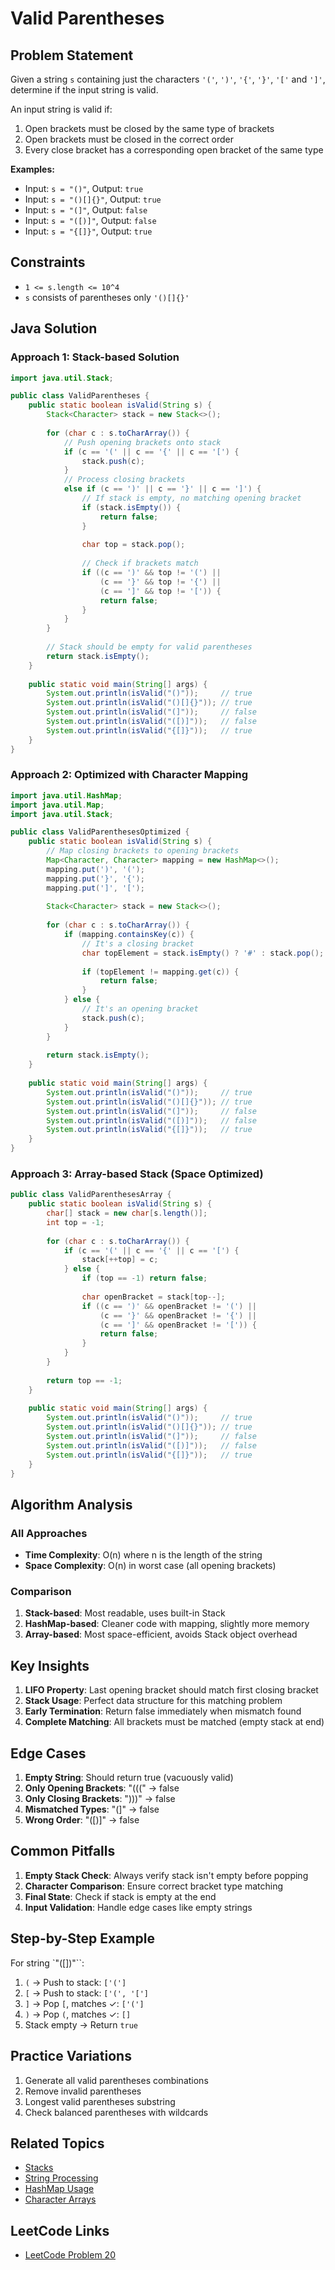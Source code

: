 # Valid Parentheses

## Problem Statement

Given a string `s` containing just the characters `'('`, `')'`, `'{'`, `'}'`, `'['` and `']'`, determine if the input string is valid.

An input string is valid if:
1. Open brackets must be closed by the same type of brackets
2. Open brackets must be closed in the correct order
3. Every close bracket has a corresponding open bracket of the same type

**Examples:**
- Input: `s = "()"`, Output: `true`
- Input: `s = "()[]{}"`, Output: `true`
- Input: `s = "(]"`, Output: `false`
- Input: `s = "([)]"`, Output: `false`
- Input: `s = "{[]}"`, Output: `true`

## Constraints
- `1 <= s.length <= 10^4`
- `s` consists of parentheses only `'()[]{}'`

## Java Solution

### Approach 1: Stack-based Solution
```java
import java.util.Stack;

public class ValidParentheses {
    public static boolean isValid(String s) {
        Stack<Character> stack = new Stack<>();
        
        for (char c : s.toCharArray()) {
            // Push opening brackets onto stack
            if (c == '(' || c == '{' || c == '[') {
                stack.push(c);
            }
            // Process closing brackets
            else if (c == ')' || c == '}' || c == ']') {
                // If stack is empty, no matching opening bracket
                if (stack.isEmpty()) {
                    return false;
                }
                
                char top = stack.pop();
                
                // Check if brackets match
                if ((c == ')' && top != '(') ||
                    (c == '}' && top != '{') ||
                    (c == ']' && top != '[')) {
                    return false;
                }
            }
        }
        
        // Stack should be empty for valid parentheses
        return stack.isEmpty();
    }
    
    public static void main(String[] args) {
        System.out.println(isValid("()"));     // true
        System.out.println(isValid("()[]{}")); // true
        System.out.println(isValid("(]"));     // false
        System.out.println(isValid("([)]"));   // false
        System.out.println(isValid("{[]}"));   // true
    }
}
```

### Approach 2: Optimized with Character Mapping
```java
import java.util.HashMap;
import java.util.Map;
import java.util.Stack;

public class ValidParenthesesOptimized {
    public static boolean isValid(String s) {
        // Map closing brackets to opening brackets
        Map<Character, Character> mapping = new HashMap<>();
        mapping.put(')', '(');
        mapping.put('}', '{');
        mapping.put(']', '[');
        
        Stack<Character> stack = new Stack<>();
        
        for (char c : s.toCharArray()) {
            if (mapping.containsKey(c)) {
                // It's a closing bracket
                char topElement = stack.isEmpty() ? '#' : stack.pop();
                
                if (topElement != mapping.get(c)) {
                    return false;
                }
            } else {
                // It's an opening bracket
                stack.push(c);
            }
        }
        
        return stack.isEmpty();
    }
    
    public static void main(String[] args) {
        System.out.println(isValid("()"));     // true
        System.out.println(isValid("()[]{}")); // true
        System.out.println(isValid("(]"));     // false
        System.out.println(isValid("([)]"));   // false
        System.out.println(isValid("{[]}"));   // true
    }
}
```

### Approach 3: Array-based Stack (Space Optimized)
```java
public class ValidParenthesesArray {
    public static boolean isValid(String s) {
        char[] stack = new char[s.length()];
        int top = -1;
        
        for (char c : s.toCharArray()) {
            if (c == '(' || c == '{' || c == '[') {
                stack[++top] = c;
            } else {
                if (top == -1) return false;
                
                char openBracket = stack[top--];
                if ((c == ')' && openBracket != '(') ||
                    (c == '}' && openBracket != '{') ||
                    (c == ']' && openBracket != '[')) {
                    return false;
                }
            }
        }
        
        return top == -1;
    }
    
    public static void main(String[] args) {
        System.out.println(isValid("()"));     // true
        System.out.println(isValid("()[]{}")); // true
        System.out.println(isValid("(]"));     // false
        System.out.println(isValid("([)]"));   // false
        System.out.println(isValid("{[]}"));   // true
    }
}
```

## Algorithm Analysis

### All Approaches
- **Time Complexity**: O(n) where n is the length of the string
- **Space Complexity**: O(n) in worst case (all opening brackets)

### Comparison
1. **Stack-based**: Most readable, uses built-in Stack
2. **HashMap-based**: Cleaner code with mapping, slightly more memory
3. **Array-based**: Most space-efficient, avoids Stack object overhead

## Key Insights

1. **LIFO Property**: Last opening bracket should match first closing bracket
2. **Stack Usage**: Perfect data structure for this matching problem
3. **Early Termination**: Return false immediately when mismatch found
4. **Complete Matching**: All brackets must be matched (empty stack at end)

## Edge Cases

1. **Empty String**: Should return true (vacuously valid)
2. **Only Opening Brackets**: "(((" → false
3. **Only Closing Brackets**: ")))" → false
4. **Mismatched Types**: "(]" → false
5. **Wrong Order**: "([)]" → false

## Common Pitfalls

1. **Empty Stack Check**: Always verify stack isn't empty before popping
2. **Character Comparison**: Ensure correct bracket type matching
3. **Final State**: Check if stack is empty at the end
4. **Input Validation**: Handle edge cases like empty strings

## Step-by-Step Example

For string `"([])"``:

1. `(` → Push to stack: `['(']`
2. `[` → Push to stack: `['(', '[']`
3. `]` → Pop `[`, matches ✓: `['(']`
4. `)` → Pop `(`, matches ✓: `[]`
5. Stack empty → Return `true`

## Practice Variations

1. Generate all valid parentheses combinations
2. Remove invalid parentheses
3. Longest valid parentheses substring
4. Check balanced parentheses with wildcards

## Related Topics
- [Stacks](../../04-stacks/README.md)
- [String Processing](../strings.md)
- [HashMap Usage](../../07-hash-tables/README.md)
- [Character Arrays](../arrays-1d.md)

## LeetCode Links
- [LeetCode Problem 20](https://leetcode.com/problems/valid-parentheses/)
